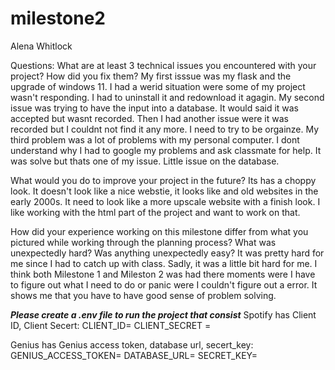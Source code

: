 # milestone2
Alena Whitlock

Questions: What are at least 3 technical issues you encountered with your project? How did you fix them?
My first isssue was my flask and the upgrade of windows 11. I had a werid situation were some of my project wasn't responding. I had to uninstall it and redownload it agagin. 
My second issue was trying to have the input into a database. It would said it was accepted but wasnt recorded. Then I had another issue were it was recorded but I couldnt not find it any more. I need to try to be orgainze. 
My third problem was a lot of problems with my personal computer. I dont understand why I had to google my problems and ask classmate for help. It was solve but thats one of my issue. Little issue on the database.

What would you do to improve your project in the future? 
Its has a choppy look. It doesn't look like a nice webstie, it looks like and old websites in the early 2000s. It need to look like a more upscale website with a finish look. I like working with the html part of the project and want to work on that.


How did your experience working on this milestone differ from what you pictured while working through the planning process? What was unexpectedly hard? Was anything unexpectedly easy?
It was pretty hard for me since I had to catch up with class. Sadly, it was a little bit hard for me. I think both Milestone 1 and Mileston 2 was had there moments were I have to figure out what I need to do or panic were I couldn't figure out a error. It shows me that you have to have good sense of problem solving. 

*****Please create a .env file to run the project that consist*****
Spotify has Client ID, Client Secert:
CLIENT_ID=
CLIENT_SECRET =

Genius has Genius access token, database url, secert_key:
GENIUS_ACCESS_TOKEN=
DATABASE_URL=
SECRET_KEY=

